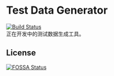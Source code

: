 # Test Data Generator

[![Build Status](https://travis-ci.com/OI-wiki/test-data-generator.svg?branch=master)](https://travis-ci.com/OI-wiki/test-data-generator)
<br/>正在开发中的测试数据生成工具。

## License

[![FOSSA Status](https://app.fossa.io/api/projects/git%2Bgithub.com%2FOI-wiki%2Ftest-data-generator.svg?type=large)](https://app.fossa.io/projects/git%2Bgithub.com%2FOI-wiki%2Ftest-data-generator?ref=badge_large)
